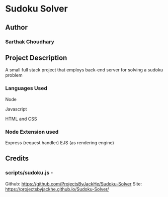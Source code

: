 
# Sudoku Solver

## Author
### Sarthak Choudhary

## Project Description
A small full stack project that employs back-end server for solving a sudoku problem

### Languages Used
Node

Javascript

HTML and CSS

### Node Extension used
Express (request handler)
EJS (as rendering engine)

## Credits
### scripts/sudoku.js - 
Github: https://github.com/ProjectsByJackHe/Sudoku-Solver
Site: https://projectsbyjackhe.github.io/Sudoku-Solver/
